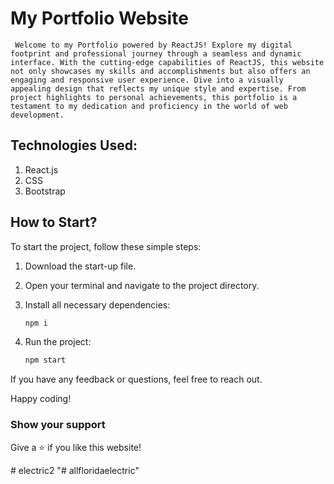 # My Portfolio Website

     Welcome to my Portfolio powered by ReactJS! Explore my digital footprint and professional journey through a seamless and dynamic interface. With the cutting-edge capabilities of ReactJS, this website not only showcases my skills and accomplishments but also offers an engaging and responsive user experience. Dive into a visually appealing design that reflects my unique style and expertise. From project highlights to personal achievements, this portfolio is a testament to my dedication and proficiency in the world of web development.


## Technologies Used:

1. React.js
2. CSS
3. Bootstrap

## How to Start?

To start the project, follow these simple steps:

1. Download the start-up file.
2. Open your terminal and navigate to the project directory.
3. Install all necessary dependencies:

    ```bash
    npm i
    ```

4. Run the project:

    ```bash
    npm start
    ```



If you have any feedback or questions, feel free to reach out.

Happy coding!
### Show your support

Give a ⭐ if you like this website!

#   e l e c t r i c 2  
 "# allfloridaelectric" 
